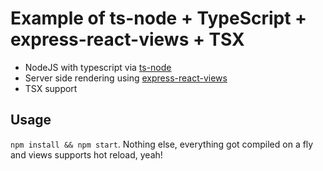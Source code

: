 # Example of ts-node + TypeScript + express-react-views + TSX

- NodeJS with typescript via [ts-node](https://github.com/TypeStrong/ts-node)
- Server side rendering using [express-react-views](https://github.com/reactjs/express-react-views)
- TSX support

## Usage

`npm install && npm start`. Nothing else, everything got compiled on a fly and views supports hot reload, yeah!
